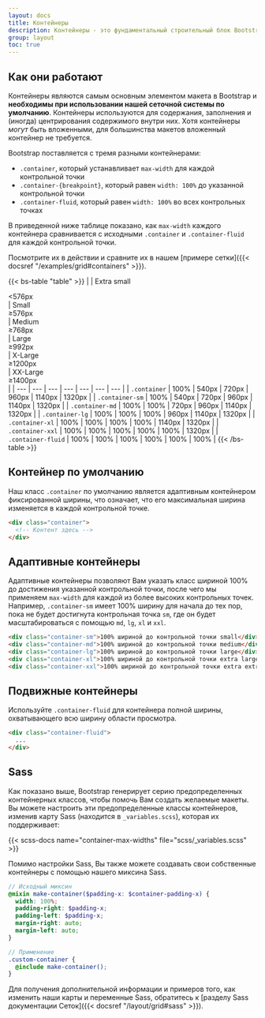 ```yaml
---
layout: docs
title: Контейнеры
description: Контейнеры - это фундаментальный строительный блок Bootstrap, который содержит, дополняет и выравнивает Ваш контент в пределах данного устройства или области просмотра.
group: layout
toc: true
---
```


## Как они работают

Контейнеры являются самым основным элементом макета в Bootstrap и **необходимы при использовании нашей сеточной системы по умолчанию**. Контейнеры используются для содержания, заполнения и (иногда) центрирования содержимого внутри них. Хотя контейнеры *могут* быть вложенными, для большинства макетов вложенный контейнер не требуется.

Bootstrap поставляется с тремя разными контейнерами:

- `.container`, который устанавливает `max-width` для каждой контрольной точки
- `.container-{breakpoint}`, который равен `width: 100%` до указанной контрольной точки
- `.container-fluid`, который равен `width: 100%` во всех контрольных точках

В приведенной ниже таблице показано, как `max-width` каждого контейнера сравнивается с исходными `.container` и `.container-fluid` для каждой контрольной точки.

Посмотрите их в действии и сравните их в нашем [примере сетки]({{< docsref "/examples/grid#containers" >}}).

{{< bs-table "table" >}}
|  | Extra small<div class="fw-normal">&lt;576px</div> | Small<div class="fw-normal">&ge;576px</div> | Medium<div class="fw-normal">&ge;768px</div> | Large<div class="fw-normal">&ge;992px</div> | X-Large<div class="fw-normal">&ge;1200px</div> | XX-Large<div class="fw-normal">&ge;1400px</div> |
| --- | --- | --- | --- | --- | --- | --- |
| `.container` | <span class="text-muted">100%</span> | 540px | 720px | 960px | 1140px | 1320px |
| `.container-sm` | <span class="text-muted">100%</span> | 540px | 720px | 960px | 1140px | 1320px |
| `.container-md` | <span class="text-muted">100%</span> | <span class="text-muted">100%</span> | 720px | 960px | 1140px | 1320px |
| `.container-lg` | <span class="text-muted">100%</span> | <span class="text-muted">100%</span> | <span class="text-muted">100%</span> | 960px | 1140px | 1320px |
| `.container-xl` | <span class="text-muted">100%</span> | <span class="text-muted">100%</span> | <span class="text-muted">100%</span> | <span class="text-muted">100%</span> | 1140px | 1320px |
| `.container-xxl` | <span class="text-muted">100%</span> | <span class="text-muted">100%</span> | <span class="text-muted">100%</span> | <span class="text-muted">100%</span> | <span class="text-muted">100%</span> | 1320px |
| `.container-fluid` | <span class="text-muted">100%</span> | <span class="text-muted">100%</span> | <span class="text-muted">100%</span> | <span class="text-muted">100%</span> | <span class="text-muted">100%</span> | <span class="text-muted">100%</span> |
{{< /bs-table >}}

## Контейнер по умолчанию

Наш класс `.container` по умолчанию является адаптивным контейнером фиксированной ширины, что означает, что его максимальная ширина изменяется в каждой контрольной точке.

```html
<div class="container">
  <!-- Контент здесь -->
</div>
```

## Адаптивные контейнеры

Адаптивные контейнеры позволяют Вам указать класс шириной 100% до достижения указанной контрольной точки, после чего мы применяем `max-width` для каждой из более высоких контрольных точек. Например, `.container-sm` имеет 100% ширину для начала до тех пор, пока не будет достигнута контрольная точка `sm`,  где он будет масштабироваться с помощью `md`, `lg`, `xl` и `xxl`.

```html
<div class="container-sm">100% шириной до контрольной точки small</div>
<div class="container-md">100% шириной до контрольной точки medium</div>
<div class="container-lg">100% шириной до контрольной точки large</div>
<div class="container-xl">100% шириной до контрольной точки extra large</div>
<div class="container-xxl">100% шириной до контрольной точки extra extra large</div>
```

## Подвижные контейнеры

Используйте `.container-fluid` для контейнера полной ширины, охватывающего всю ширину области просмотра.

```html
<div class="container-fluid">
  ...
</div>
```

## Sass

Как показано выше, Bootstrap генерирует серию предопределенных контейнерных классов, чтобы помочь Вам создать желаемые макеты. Вы можете настроить эти предопределенные классы контейнеров, изменив карту Sass (находится в `_variables.scss`), которая их поддерживает:

{{< scss-docs name="container-max-widths" file="scss/_variables.scss" >}}

Помимо настройки Sass, Вы также можете создавать свои собственные контейнеры с помощью нашего миксина Sass.

```scss
// Исходный миксин
@mixin make-container($padding-x: $container-padding-x) {
  width: 100%;
  padding-right: $padding-x;
  padding-left: $padding-x;
  margin-right: auto;
  margin-left: auto;
}

// Применение
.custom-container {
  @include make-container();
}
```

Для получения дополнительной информации и примеров того, как изменить наши карты и переменные Sass, обратитесь к [разделу Sass документации Сеток]({{< docsref "/layout/grid#sass" >}}).
